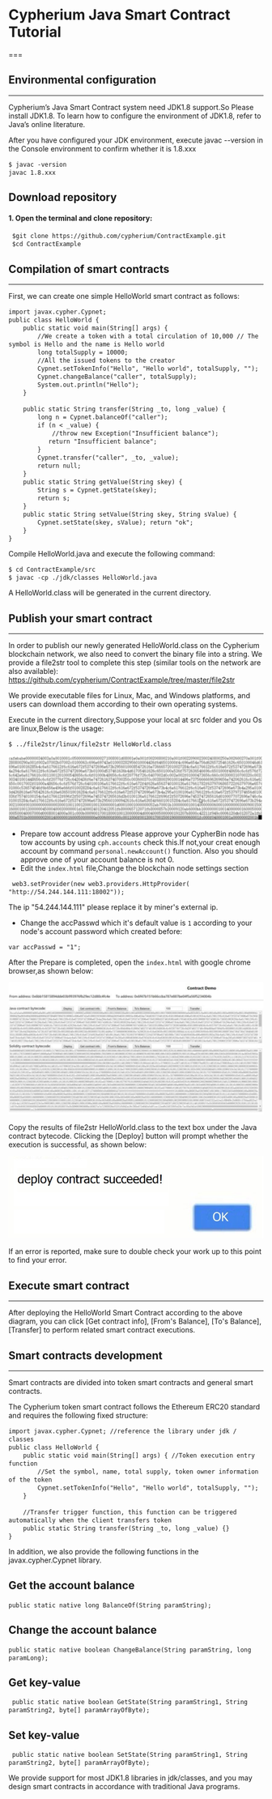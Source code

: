 # Cypherium Java Smart Contract Tutorial
===
## Environmental configuration
---
Cypherium’s Java Smart Contract system need JDK1.8 support.So Please install JDK1.8. To learn how to configure the environment of JDK1.8, refer to Java’s online literature.

After you have configured your JDK environment, execute javac --version in the Console environment to confirm whether it is 1.8.xxx

```
$​ javac -version 
javac 1.8.xxx
```
Download repository
---
 #### 1. Open the terminal and clone repository:
 ```
  $​git clone https://github.com/cypherium/ContractExample.git
  $​cd ContractExample
 ```

## Compilation of smart contracts
---
First, we can create one simple HelloWorld smart contract as follows:

```
import​ javax.cypher.Cypnet; 
public​ class HelloWorld {
    public​ ​static​ ​void​ main(​String​[] args) {
        //We create a token with a total circulation of 10,000 // The symbol is Hello and the name is Hello world 
        long​ totalSupply = ​10000​;
        //All the issued tokens to the creator
        Cypnet.setTokenInfo(​"Hello"​, ​"Hello world"​, totalSupply, ​""​); 
        Cypnet.changeBalance(​"caller"​, totalSupply);
        System.out.​println​(​"Hello"​); 
    }

    public​ ​static​ ​String​ ​transfer​(​String​ _to, ​long​ _value) { 
        long​ n = Cypnet.balanceOf(​"caller"​);
        if​ (n < _value) {
            //throw new Exception("Insufficient balance");
        ​   return​ ​"Insufficient balance"​;
        }
        Cypnet.​transfer​(​"caller"​, _to, _value);
        return​ null;
    }
    public​ ​static​ ​String​ getValue(​String​ skey) {
        String​ s = Cypnet.getState(skey);
        return​ s;
    }
    public​ ​static​ ​String​ setValue(​String​ skey, ​String​ sValue) {
        Cypnet.setState(skey, sValue); return​ ​"ok"​;
    }
}    
```

Compile HelloWorld.java and execute the following command:

```
$ cd ContractExample/src
$​ javac -cp ./jdk/classes HelloWorld.java
```

A HelloWorld.class will be generated in the current directory.

## Publish your smart contract
---
In order to publish our newly generated HelloWorld.class on the Cypherium blockchain network, we also need to convert the binary file into a string. We provide a file2str tool to complete this step (similar tools on the network are also available):
https://github.com/cypherium/ContractExample/tree/master/file2str

We provide executable files for Linux, Mac, and Windows platforms, and users can download them according to their own operating systems.

Execute in the current directory,Suppose your local at src folder and you Os are linux,Below is the usage:

```
$​ ../file2str/linux/file2str HelloWorld.class
```

![](./smart_contract_tuto1.png)

* Prepare tow account address
Please approve your CypherBin node has tow accounts by using `cph.accounts` check this.If not,your creat enough account by command `personal.newAccount()` function.
Also you should approve one of your account balance is not 0.
*  Edit the `index.html` file,Change the blockchain node settings section
```
 web3.setProvider(​new web3​.providers.HttpProvider(​"http://54.244.144.111:18002"​));
```
The ip "54.244.144.111" please replace it by miner's external ip.
*  Change the accPasswd which it's default value is `1` according to your node's account password which created before:
 ```
 var accPasswd = "1";
 ```

After the Prepare is completed, open the `index.html` with google chrome browser,as shown below:

![](./smart_contract_tuto2.png)

Copy the results of file2str HelloWorld.class to the text box under the Java contract bytecode. Clicking the [Deploy] button will prompt whether the execution is successful, as shown below:

![](./smart_contract_tuto3.jpeg)

If an error is reported, make sure to double check your work up to this point to find your error.

## Execute smart contract
---
After deploying the HelloWorld Smart Contract according to the above diagram, you can click [Get contract info], [From's Balance], [To's Balance], [Transfer] to perform related smart contract executions.

## Smart contracts​ ​development
---
Smart contracts are divided into token smart contracts and general smart contracts.

The Cypherium token smart contract follows the Ethereum ERC20 standard and requires the following fixed structure:

```
import​ javax.cypher.Cypnet; ​//reference the library under jdk / classes 
public​ ​class​ ​HelloWorld​ {
    ​public​ ​static​ ​void​ ​main​(String[] args) { ​//Token execution entry function 
        ​//Set the symbol, name, total supply, token owner information of the token
        Cypnet.setTokenInfo(​"Hello"​, ​"Hello world"​, totalSupply, ​""​); 
    }

    ​//Transfer trigger function, this function can be triggered automatically when the client transfers token
    ​public​ ​static​ String ​transfer​(String _to, ​long​ _value) {} 
}
```

In addition, we also provide the following functions in the javax.cypher.Cypnet library.

## Get the account balance
```
public​ ​static​ ​native​ ​long​ ​BalanceOf​(String paramString);
```

## Change the account balance
```
public​ ​static​ ​native​ ​boolean​ ​ChangeBalance​(String paramString, ​long​ paramLong);
```

## Get key-value
```
 public​ ​static​ ​native​ ​boolean​ GetState(​String​ paramString1, ​String​ paramString2, byte​[] paramArrayOfByte);
```

## Set key-value
```
 public​ ​static​ ​native​ ​boolean​ SetState(​String​ paramString1, ​String​ paramString2, byte​[] paramArrayOfByte);
```

We provide support for most JDK1.8 libraries in jdk/classes, and you may design smart contracts in accordance with traditional Java programs.

